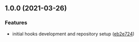 ## 1.0.0 (2021-03-26)


### Features

* initial hooks development and repository setup ([eb2e724](https://github.com/Bellese/pre-commit-golang/commit/eb2e7244d7b7ddd75202b55fa3e16f3b29e5c34d))
